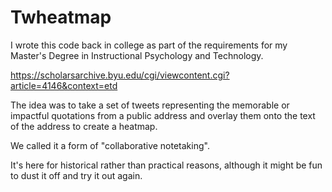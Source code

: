 # Twheatmap

I wrote this code back in college as part of the requirements for my Master's
Degree in Instructional Psychology and Technology.

https://scholarsarchive.byu.edu/cgi/viewcontent.cgi?article=4146&context=etd

The idea was to take a set of tweets representing the memorable or
impactful quotations from a public address and overlay them onto the text of
the address to create a heatmap.

We called it a form of "collaborative notetaking".

It's here for historical rather than practical reasons, although it
might be fun to dust it off and try it out again.
